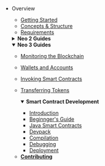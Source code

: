 - Overview

  - [Getting Started](overview/getting_started.md#getting-started)
  - [Concepts & Structure](overview/concepts_and_structure.md#concepts-and-structure)
  - [Requirements](overview/requirements.md#requirements)

  <details>
    <summary><b>Neo 2 Guides</b></summary>

  - [Monitoring the Blockchain](neo2_guides/monitoring.md#monitoring)
  - [Wallets and Accounts](neo2_guides/wallets_and_accounts.md#wallets-and-accounts)
  - [Transferring Assets](neo2_guides/asset_transfer.md#transferring-assets)
  - [Invoking Smart Contracts](neo2_guides/contract_invocation.md#invoking-smart-contracts)
  - [NEP-5 Token Contracts](neo2_guides/token_contracts.md#nep-5-token-contracts)
  - [Deploying Smart Contracts](neo2_guides/contract_deployment.md#deploying-smart-contracts)

    <details>
      <summary><b>Advanced Topics</b></summary>

    - [Key Pairs and NEO Addresses](neo2_guides/neo2_adv_topics/keypairs_and_neo_addresses.md#key-pairs-and-neo-addresses)
    - [Input Selection Strategy](neo2_guides/neo2_adv_topics/input_selection_strategy.md#input-selection-strategy)
    - [Reading Application Logs](neo2_guides/neo2_adv_topics/application_log.md#reading-application-logs)

    </details>

  </details>

  <details open>
    <summary><b>Neo 3 Guides</b></summary>

  - [Monitoring the Blockchain](neo3_guides/monitoring.md#monitoring-the-blockchain)
  - [Wallets and Accounts](neo3_guides/wallets_and_accounts.md#wallets-and-accounts)
  - [Invoking Smart Contracts](neo3_guides/contract_invocation.md#invoking-smart-contracts)
  - [Transferring Tokens](neo3_guides/token_transfer.md#transferring-tokens)

    <details open>
      <summary><b>Smart Contract Development</b></summary>
      
      - [Introduction](neo3_guides/compiler_devpack/introduction.md#smart-contract-development)
      - [Beginnger's Guide](neo3_guides/compiler_devpack/beginners-guide.md#beginners-guide)
      - [Java Smart Contracts](neo3_guides/compiler_devpack/java_smart_contracts.md#java-smart-contracts)
      - [Devpack](neo3_guides/compiler_devpack/devpack.md#devpack)
      - [Compilation](neo3_guides/compiler_devpack/compilation.md#compilation)
      - [Debugging](neo3_guides/compiler_devpack/debugging.md#debugging)
      - [Deployment](neo3_guides/compiler_devpack/deployment.md#deployment)

     </details>

  </details>

  - [**Contributing**](contributing.md#contributing)
